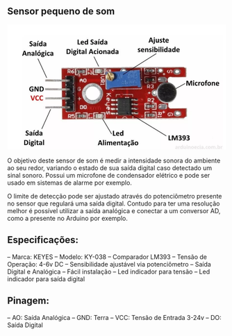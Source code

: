## Sensor pequeno de som

![alt text](img/1.png)

O objetivo deste sensor de som é medir a intensidade sonora do ambiente ao seu redor, variando o estado de sua saída digital caso detectado um sinal sonoro. Possui um microfone de condensador elétrico e pode ser usado em sistemas de alarme por exemplo.

O limite de detecção pode ser ajustado através do potenciômetro presente no sensor que regulará uma saída digital. Contudo para ter uma resolução melhor é possível utilizar a saída analógica e conectar a um conversor AD, como a presente no Arduino por exemplo.

## Especificações:

– Marca: KEYES
– Modelo: KY-038
– Comparador LM393
– Tensão de Operação: 4-6v DC
– Sensibilidade ajustável via potenciômetro
– Saída Digital e Analógica
– Fácil instalação
– Led indicador para tensão
– Led indicador para saída digital

## Pinagem:

– AO: Saída Analógica
– GND: Terra
– VCC: Tensão de Entrada 3-24v
– DO: Saída Digital
